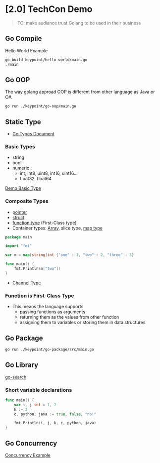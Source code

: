 # [2.0] TechCon Demo

> TO: make audiance trust Golang to be used in their business
## Go Compile
Hello World Example
```bash
go build keypoint/hello-world/main.go
./main
```
## Go OOP
The way golang approad OOP is different from other language as Java or C#.
```bash
go run ./keypoint/go-oop/main.go
```

## Static Type
- [Go Types Document](https://golang.org/ref/spec#Types)

### Basic Types
- string
- bool
- numeric : 
  - int, int8, uint8, int16, uint16...
  - float32, float64

[Demo Basic Type](https://tour.golang.org/basics/11)

### Composite Types
- [pointer](https://tour.golang.org/moretypes/1)
- [struct](https://tour.golang.org/moretypes/5)
- [function type](https://tour.golang.org/moretypes/24) (First-Class type)
- Container types: [Array](https://tour.golang.org/moretypes/6), slice type, [map type](https://tour.golang.org/moretypes/19)
```go
package main

import "fmt"

var m = map[string]int {"one" : 1, "two" : 2, "three" : 3}

func main() {
	fmt.Println(m["two"])
}
```
- [Channel Type](https://tour.golang.org/concurrency/3)

### Function is First-Class Type
- This means the language supports 
  - passing functions as arguments 
  - returning them as the values from other function
  - assigning them to variables or storing them in data structures


## Go Package
```bash
go run ./keypoint/go-package/src/main.go
```
## Go Library
[go-search](https://go-search.org/)

### Short variable declarations   
```go
func main() {
	var i, j int = 1, 2
	k := 3
	c, python, java := true, false, "no!"

	fmt.Println(i, j, k, c, python, java)
}
``` 

## Go Concurrency
[Concurrency Example](https://tour.golang.org/concurrency/1)
